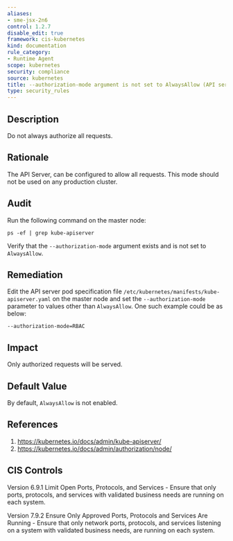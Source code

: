 ```yaml
---
aliases:
- sme-jsx-2n6
control: 1.2.7
disable_edit: true
framework: cis-kubernetes
kind: documentation
rule_category:
- Runtime Agent
scope: kubernetes
security: compliance
source: kubernetes
title: --authorization-mode argument is not set to AlwaysAllow (API server)
type: security_rules
---
```


## Description

Do not always authorize all requests.

## Rationale

The API Server, can be configured to allow all requests. This mode should not be used on any production cluster.

## Audit

Run the following command on the master node:
```
ps -ef | grep kube-apiserver
```
Verify that the `--authorization-mode` argument exists and is not set to `AlwaysAllow`.

## Remediation

Edit the API server pod specification file `/etc/kubernetes/manifests/kube-apiserver.yaml` on the master node and set the `--authorization-mode` parameter to values other than `AlwaysAllow`. One such example could be as below:

```
--authorization-mode=RBAC
```

## Impact

Only authorized requests will be served.

## Default Value

By default, `AlwaysAllow` is not enabled.

## References

1. [https://kubernetes.io/docs/admin/kube-apiserver/ ][1]
2. [https://kubernetes.io/docs/admin/authorization/node/ ][2]


## CIS Controls

Version 6.9.1 Limit Open Ports, Protocols, and Services - Ensure that only ports, protocols, and services with validated business needs are running on each system. 

Version 7.9.2 Ensure Only Approved Ports, Protocols and Services Are Running - Ensure that only network ports, protocols, and services listening on a system with validated business needs, are running on each system.              

[1]: https://kubernetes.io/docs/admin/kube-apiserver/ 
[2]: https://kubernetes.io/docs/admin/authorization/node/

